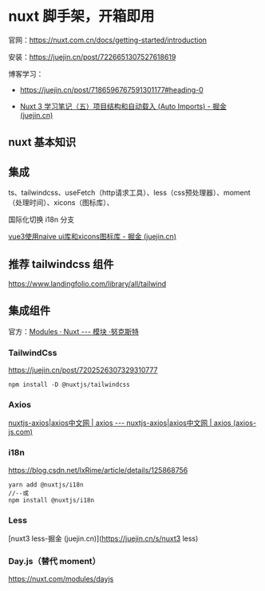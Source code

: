 # nuxt 脚手架，开箱即用

官网：https://nuxt.com.cn/docs/getting-started/introduction

安装：https://juejin.cn/post/7226651307527618619

博客学习：

- https://juejin.cn/post/7186596767591301177#heading-0

- [Nuxt 3 学习笔记（五）项目结构和自动载入 (Auto Imports) - 掘金 (juejin.cn)](https://juejin.cn/post/7203681024235929655)

## nuxt 基本知识

## 集成

ts、tailwindcss、useFetch（http请求工具）、less（css预处理器）、moment（处理时间）、xicons（图标库）、

国际化切换 i18n 分支

[vue3使用naive ui库和xicons图标库 - 掘金 (juejin.cn)](https://juejin.cn/post/7153661226029940772)

## 推荐 tailwindcss 组件

https://www.landingfolio.com/library/all/tailwind

## 集成组件

官方：[Modules · Nuxt --- 模块 ·努克斯特](https://nuxt.com/modules)

### TailwindCss

https://juejin.cn/post/7202526307329310777

```
npm install -D @nuxtjs/tailwindcss
```

### Axios

[nuxtjs-axios|axios中文网 | axios --- nuxtjs-axios|axios中文网 | axios (axios-js.com)](http://www.axios-js.com/zh-cn/docs/nuxtjs-axios.html)

### i18n

https://blog.csdn.net/lxRime/article/details/125868756

```
yarn add @nuxtjs/i18n
//--或
npm install @nuxtjs/i18n
```

### Less

[nuxt3 less-掘金 (juejin.cn)](https://juejin.cn/s/nuxt3 less)

### Day.js（替代 moment）

https://nuxt.com/modules/dayjs
